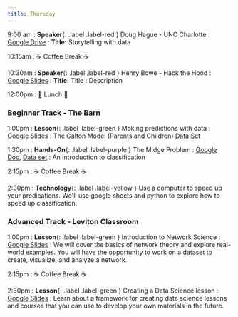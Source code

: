 ```yaml
---
title: Thursday
---
```


9:00 am
: **Speaker**{: .label .label-red } Doug Hague - UNC Charlotte
  : [Google Drive](https://drive.google.com/drive/folders/1ilqG5R9VzzrUgV1mtmYDPoj3gADq9jVE?usp=drive_link)
: **Title:** Storytelling with data

10:15am
: ☕ Coffee Break ☕

10:30am
: **Speaker**{: .label .label-red } Henry Bowe - Hack the Hood
  : [Google Slides](#)
: **Title:** Title
: Description

12:00pm
 : 🥘 Lunch 🥘

### Beginner Track - The Barn
1:00pm 
: **Lesson**{: .label .label-green } Making predictions with data
  : [Google Slides](https://docs.google.com/presentation/d/1ht_0rOg9QcAmH0sZ0GUsk-aAUaA-Afp_Q8dvcD46yqk/edit?usp=sharing)
  : The Galton Model (Parents and Children) [Data Set](https://raw.githubusercontent.com/ncssm/dssi24/main/assets/data/galton.csv)

1:30pm
: **Hands-On**{: .label .label-purple } The Midge Problem
  : [Google Doc](https://docs.google.com/document/d/1amivLW9tjODtyQ2zZ_KEXdJ4rGmXKRnUyxE9JcB6eo8/edit?usp=sharing), [Data set](https://raw.githubusercontent.com/ncssm/dssi24/main/assets/data/midge.csv)
: An introduction to classification

2:15pm
: ☕ Coffee Break ☕

2:30pm
: **Technology**{: .label .label-yellow } Use a computer to speed up your predications. We'll use google sheets and python to explore how to speed up classification.

### Advanced Track - Leviton Classroom
1:00pm 
: **Lesson**{: .label .label-green } Introduction to Network Science
  : [Google Slides](#)
: We will cover the basics of network theory and explore real-world examples. You will have the opportunity to work on a dataset to create, visualize, and analyze a network. 

2:15pm
: ☕ Coffee Break ☕

2:30pm
: **Lesson**{: .label .label-green } Creating a Data Science lesson
  : [Google Slides](#)
: Learn about a framework for creating data science lessons and courses that you can use to develop your own materials in the future.
